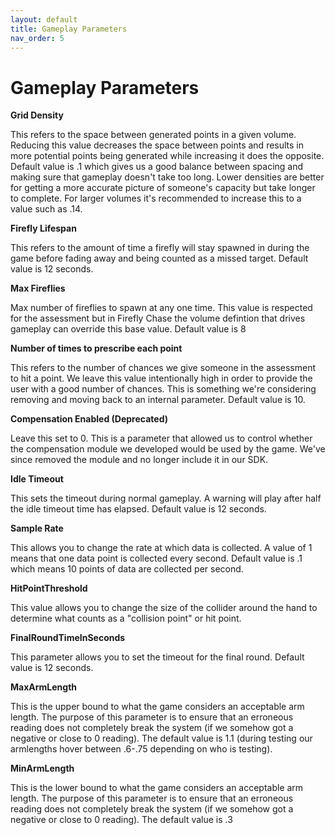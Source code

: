 ```yaml
---
layout: default
title: Gameplay Parameters
nav_order: 5
---
```


# Gameplay Parameters

**Grid Density**

This refers to the space between generated points in a given volume. Reducing this value decreases the space between points and results in more potential points being generated while increasing it does the opposite. Default value is .1 which gives us a good balance between spacing and making sure that gameplay doesn't take too long. Lower densities are better for getting a more accurate picture of someone's capacity but take longer to complete. For larger volumes it's recommended to increase this to a value such as .14. 

**Firefly Lifespan**

This refers to the amount of time a firefly will stay spawned in during the game before fading away and being counted as a missed target. Default value is 12 seconds.

**Max Fireflies**

Max number of fireflies to spawn at any one time. This value is respected for the assessment but in Firefly Chase the volume defintion that drives gameplay can override this base value. Default value is 8

**Number of times to prescribe each point**

This refers to the number of chances we give someone in the assessment to hit a point. We leave this value intentionally high in order to provide the user with a good number of chances. This is something we're considering removing and moving back to an internal parameter. Default value is 10.

**Compensation Enabled (Deprecated)**

Leave this set to 0. This is a parameter that allowed us to control whether the compensation module we developed would be used by the game. We've since removed the module and no longer include it in our SDK.

**Idle Timeout**

This sets the timeout during normal gameplay. A warning will play after half the idle timeout time has elapsed. Default value is 12 seconds.

**Sample Rate**

This allows you to change the rate at which data is collected. A value of 1 means that one data point is collected every second. Default value is .1 which means 10 points of data are collected per second.

**HitPointThreshold**

This value allows you to change the size of the collider around the hand to determine what counts as a "collision point" or hit point.

**FinalRoundTimeInSeconds**

This parameter allows you to set the timeout for the final round. Default value is 12 seconds.

**MaxArmLength**

This is the upper bound to what the game considers an acceptable arm length. The purpose of this parameter is to ensure that an erroneous reading does not completely break the system (if we somehow got a negative or close to 0 reading). The default value is 1.1 (during testing our armlengths hover between .6-.75 depending on who is testing).

**MinArmLength**

This is the lower bound to what the game considers an acceptable arm length. The purpose of this parameter is to ensure that an erroneous reading does not completely break the system (if we somehow got a negative or close to 0 reading). The default value is .3
